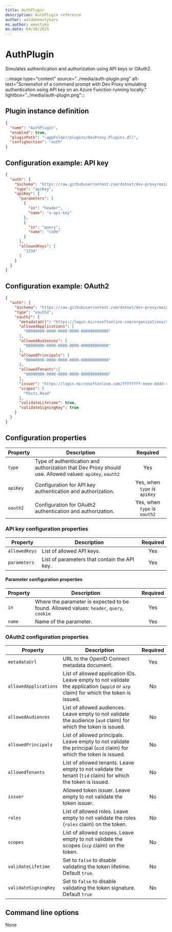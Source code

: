 ```yaml
---
title: AuthPlugin
description: AuthPlugin reference
author: waldekmastykarz
ms.author: wmastyka
ms.date: 04/30/2025
---
```


# AuthPlugin

Simulates authentication and authorization using API keys or OAuth2.

:::image type="content" source="../media/auth-plugin.png" alt-text="Screenshot of a command prompt with Dev Proxy simulating authentication using API key on an Azure Function running locally." lightbox="../media/auth-plugin.png":::

## Plugin instance definition

```json
{
  "name": "AuthPlugin",
  "enabled": true,
  "pluginPath": "~appFolder/plugins/DevProxy.Plugins.dll",
  "configSection": "auth"
}
```

## Configuration example: API key

```json
{
  "auth": {
    "$schema": "https://raw.githubusercontent.com/dotnet/dev-proxy/main/schemas/v0.27.0/authplugin.schema.json",
    "type": "apiKey",
    "apiKey": {
      "parameters": [
        {
          "in": "header",
          "name": "x-api-key"
        },
        {
          "in": "query",
          "name": "code"
        }
      ],
      "allowedKeys": [
        "1234"
      ]
    }
  }
}
```

## Configuration example: OAuth2

```json
{
  "auth": {
    "$schema": "https://raw.githubusercontent.com/dotnet/dev-proxy/main/schemas/v0.27.0/authplugin.schema.json",
    "type": "oauth2",
    "oauth2": {
      "metadataUrl": "https://login.microsoftonline.com/organizations/v2.0/.well-known/openid-configuration",
      "allowedApplications": [
        "00000000-0000-0000-0000-000000000000"
      ],
      "allowedAudiences": [
        "00000000-0000-0000-0000-000000000000"
      ],
      "allowedPrincipals": [
        "00000000-0000-0000-0000-000000000000"
      ],
      "allowedTenants":[
        "00000000-0000-0000-0000-000000000000"
      ],
      "issuer": "https://login.microsoftonline.com/ffffffff-eeee-dddd-cccc-bbbbbbbbbbb0/v2.0",
      "scopes": [
        "Posts.Read"
      ],
      "validateLifetime": true,
      "validateSigningKey": true
    }
  }
}
```

## Configuration properties

| Property | Description | Required |
|----------|-------------|:--------:|
| `type` | Type of authentication and authorization that Dev Proxy should use. Allowed values: `apiKey`, `oauth2` | Yes |
| `apiKey` | Configuration for API key authentication and authorization. | Yes, when `type` is `apiKey` |
| `oauth2` | Configuration for OAuth2 authentication and authorization. | Yes, when `type` is `oauth2` |

### API key configuration properties

| Property | Description | Required |
|----------|-------------|:--------:|
| `allowedKeys` | List of allowed API keys. | Yes |
| `parameters` | List of parameters that contain the API key. | Yes |

#### Parameter configuration properties

| Property | Description | Required |
|----------|-------------|:--------:|
| `in` | Where the parameter is expected to be found. Allowed values: `header`, `query`, `cookie` | Yes |
| `name` | Name of the parameter. | Yes |

### OAuth2 configuration properties

| Property | Description | Required |
|----------|-------------|:--------:|
| `metadataUrl` | URL to the OpenID Connect metadata document. | Yes |
| `allowedApplications` | List of allowed application IDs. Leave empty to not validate the application (`appid` or `azp` claim) for which the token is issued. | No |
| `allowedAudiences` | List of allowed audiences. Leave empty to not validate the audience (`aud` claim) for which the token is issued. | No |
| `allowedPrincipals` | List of allowed principals. Leave empty to not validate the principal (`oid` claim) for which the token is issued. | No |
| `allowedTenants` | List of allowed tenants. Leave empty to not validate the tenant (`tid` claim) for which the token is issued. | No |
| `issuer` | Allowed token issuer. Leave empty to not validate the token issuer. | No |
| `roles` | List of allowed roles. Leave empty to not validate the roles (`roles` claim) on the token. | No |
| `scopes` | List of allowed scopes. Leave empty to not validate the scopes (`scp` claim) on the token. | No |
| `validateLifetime` | Set to `false` to disable validating the token lifetime. Default `true`. | No |
| `validateSigningKey` | Set to `false` to disable validating the token signature. Default `true` | No |

## Command line options

None
